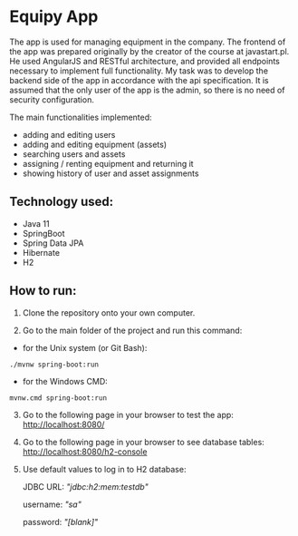 # **Equipy App**

The app is used for managing equipment in the company. The frontend of the app was prepared originally by the creator of the course at javastart.pl. He used AngularJS and RESTful architecture, and provided all endpoints necessary to implement full functionality. My task was to develop the backend side of the app in accordance with the api specification. It is assumed that the only user of the app is the admin, so there is no need of security configuration.

The main functionalities implemented:
* adding and editing users
* adding and editing equipment (assets)
* searching users and assets
* assigning / renting equipment and returning it
* showing history of user and asset assignments

## **Technology used:**
* Java 11
* SpringBoot
* Spring Data JPA
* Hibernate
* H2

## **How to run:**
1. Clone the repository onto your own computer.

2. Go to the main folder of the project and run this command:

* for the Unix system (or Git Bash):
```
./mvnw spring-boot:run
```
* for the Windows CMD:
```
mvnw.cmd spring-boot:run
```

3. Go to the following page in your browser to test the app: [http://localhost:8080/](http://localhost:8080/)

4. Go to the following page in your browser to see database tables: [http://localhost:8080/h2-console](http://localhost:8080/h2-console)

5. Use default values to log in to H2 database:

   JDBC URL: *"jdbc:h2:mem:testdb"*

   username: *"sa"*

   password: *"[blank]"*
